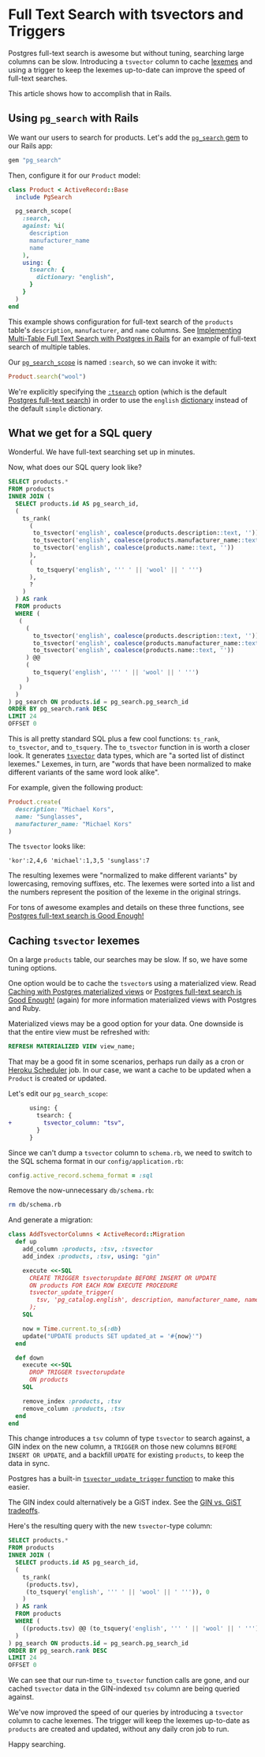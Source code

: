 # Full Text Search with tsvectors and Triggers

Postgres full-text search is awesome
but without tuning, searching large columns can be slow.
Introducing a `tsvector` column to cache [lexemes]
and using a trigger to keep the lexemes up-to-date
can improve the speed of full-text searches.

[lexemes]: http://www.postgresql.org/docs/9.4/static/textsearch-intro.html

This article shows how to accomplish that in Rails.

## Using `pg_search` with Rails

We want our users to search for products.
Let's add the [`pg_search` gem](https://github.com/Casecommons/pg_search)
to our Rails app:

```ruby
gem "pg_search"
```

Then, configure it for our `Product` model:

```ruby
class Product < ActiveRecord::Base
  include PgSearch

  pg_search_scope(
    :search,
    against: %i(
      description
      manufacturer_name
      name
    ),
    using: {
      tsearch: {
        dictionary: "english",
      }
    }
  )
end
```

This example shows configuration for
full-text search of the `products` table's
`description`, `manufacturer`, and `name` columns.
See [Implementing Multi-Table Full Text Search with Postgres in Rails][multi]
for an example of full-text search of multiple tables.

[multi]: https://robots.thoughtbot.com/implementing-multi-table-full-text-search-with-postgres

Our [`pg_search_scope`][scope] is named `:search`,
so we can invoke it with:

[scope]: https://github.com/Casecommons/pg_search#pg_search_scope

```ruby
Product.search("wool")
```

We're explicitly specifying the [`:tsearch`][tsearch] option
(which is the default [Postgres full-text search][default])
in order to use the `english` [dictionary] instead of the default
`simple` dictionary.

[tsearch]: https://github.com/Casecommons/pg_search#tsearch-full-text-search
[default]: http://www.postgresql.org/docs/current/static/textsearch-intro.html
[dictionary]: http://www.postgresql.org/docs/current/static/textsearch-dictionaries.html

## What we get for a SQL query

Wonderful. We have full-text searching set up in minutes.

Now, what does our SQL query look like?

```sql
SELECT products.*
FROM products
INNER JOIN (
  SELECT products.id AS pg_search_id,
  (
    ts_rank(
      (
       to_tsvector('english', coalesce(products.description::text, '')) ||
       to_tsvector('english', coalesce(products.manufacturer_name::text, '')) ||
       to_tsvector('english', coalesce(products.name::text, ''))
      ),
      (
        to_tsquery('english', ''' ' || 'wool' || ' ''')
      ),
      ?
    )
  ) AS rank
  FROM products
  WHERE (
   (
     (
       to_tsvector('english', coalesce(products.description::text, '')) ||
       to_tsvector('english', coalesce(products.manufacturer_name::text, '')) ||
       to_tsvector('english', coalesce(products.name::text, ''))
     ) @@
     (
       to_tsquery('english', ''' ' || 'wool' || ' ''')
     )
   )
  )
) pg_search ON products.id = pg_search.pg_search_id
ORDER BY pg_search.rank DESC
LIMIT 24
OFFSET 0
```

This is all pretty standard SQL plus a few cool functions:
`ts_rank`, `to_tsvector`, and `to_tsquery`.
The `to_tsvector` function in is worth a closer look.
It generates [`tsvector`][tsvector] data types,
which are "a sorted list of distinct lexemes."
Lexemes, in turn, are "words that have been normalized
to make different variants of the same word look alike".

[tsvector]: http://www.postgresql.org/docs/9.4/static/datatype-textsearch.html

For example, given the following product:

```ruby
Product.create(
  description: "Michael Kors",
  name: "Sunglasses",
  manufacturer_name: "Michael Kors"
)
```

The `tsvector` looks like:

```
'kor':2,4,6 'michael':1,3,5 'sunglass':7
```

The resulting lexemes were "normalized to make different variants" by
lowercasing, removing suffixes, etc.
The lexemes were sorted into a list and the numbers represent
the position of the lexeme in the original strings.

For tons of awesome examples and details on these three functions, see
[Postgres full-text search is Good Enough!][good]

[good]: http://blog.lostpropertyhq.com/postgres-full-text-search-is-good-enough/

## Caching `tsvector` lexemes

On a large `products` table,
our searches may be slow.
If so, we have some tuning options.

One option would be to cache the `tsvector`s using a materialized view.
Read [Caching with Postgres materialized views][view] or
[Postgres full-text search is Good Enough!][good] (again)
for more information materialized views with Postgres and Ruby.

[view]: http://www.matchingnotes.com/caching-with-postgres-materialized-views.html

Materialized views may be a good option for your data.
One downside is that the entire view must be refreshed with:

```sql
REFRESH MATERIALIZED VIEW view_name;
```

That may be a good fit in some scenarios,
perhaps run daily as a cron or [Heroku Scheduler] job.
In our case,
we want a cache to be updated
when a `Product` is created or updated.

[Heroku Scheduler]: https://devcenter.heroku.com/articles/scheduler

Let's edit our `pg_search_scope`:

```diff
      using: {
        tsearch: {
+         tsvector_column: "tsv",
        }
      }
```

Since we can't dump a `tsvector` column to `schema.rb`,
we need to switch to the SQL schema format
in our `config/application.rb`:

```ruby
config.active_record.schema_format = :sql
```

Remove the now-unnecessary `db/schema.rb`:

```bash
rm db/schema.rb
```

And generate a migration:

```ruby
class AddTsvectorColumns < ActiveRecord::Migration
  def up
    add_column :products, :tsv, :tsvector
    add_index :products, :tsv, using: "gin"

    execute <<-SQL
      CREATE TRIGGER tsvectorupdate BEFORE INSERT OR UPDATE
      ON products FOR EACH ROW EXECUTE PROCEDURE
      tsvector_update_trigger(
        tsv, 'pg_catalog.english', description, manufacturer_name, name
      );
    SQL

    now = Time.current.to_s(:db)
    update("UPDATE products SET updated_at = '#{now}'")
  end

  def down
    execute <<-SQL
      DROP TRIGGER tsvectorupdate
      ON products
    SQL

    remove_index :products, :tsv
    remove_column :products, :tsv
  end
end
```

This change introduces a `tsv` column of type `tsvector` to search against,
a GIN index on the new column,
a `TRIGGER` on those new columns `BEFORE INSERT OR UPDATE`,
and a backfill `UPDATE` for existing `products`,
to keep the data in sync.

Postgres has a built-in [`tsvector_update_trigger` function][trigger]
to make this easier.

[trigger]: http://www.postgresql.org/docs/9.3/static/textsearch-features.html#TEXTSEARCH-UPDATE-TRIGGERS

The GIN index could alternatively be a GiST index.
See the [GIN vs. GiST tradeoffs][tradeoff].

[tradeoff]: http://www.postgresql.org/docs/9.4/static/textsearch-indexes.html

Here's the resulting query with the new `tsvector`-type column:

```sql
SELECT products.*
FROM products
INNER JOIN (
  SELECT products.id AS pg_search_id,
  (
    ts_rank(
     (products.tsv),
     (to_tsquery('english', ''' ' || 'wool' || ' ''')), 0
    )
  ) AS rank
  FROM products
  WHERE (
    ((products.tsv) @@ (to_tsquery('english', ''' ' || 'wool' || ' ''')))
  )
) pg_search ON products.id = pg_search.pg_search_id
ORDER BY pg_search.rank DESC
LIMIT 24
OFFSET 0
```

We can see that our run-time `to_tsvector` function calls are gone,
and our cached `tsvector` data in the
GIN-indexed `tsv` column are being queried against.

We've now improved the speed of our queries
by introducing a `tsvector` column to cache lexemes.
The trigger will keep the lexemes up-to-date
as `products` are created and updated,
without any daily cron job to run.

Happy searching.
